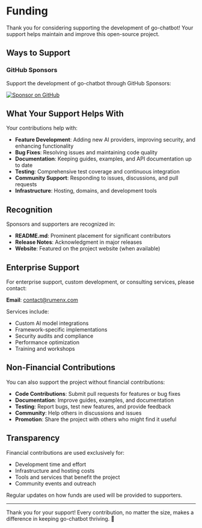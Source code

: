 # Funding

Thank you for considering supporting the development of go-chatbot! Your support helps maintain and improve this open-source project.

## Ways to Support

### GitHub Sponsors

Support the development of go-chatbot through GitHub Sponsors:

[![Sponsor on GitHub](https://img.shields.io/badge/Sponsor-GitHub-red?logo=github)](https://github.com/sponsors/RumenDamyanov)

## What Your Support Helps With

Your contributions help with:

- **Feature Development**: Adding new AI providers, improving security, and enhancing functionality
- **Bug Fixes**: Resolving issues and maintaining code quality
- **Documentation**: Keeping guides, examples, and API documentation up to date
- **Testing**: Comprehensive test coverage and continuous integration
- **Community Support**: Responding to issues, discussions, and pull requests
- **Infrastructure**: Hosting, domains, and development tools

## Recognition

Sponsors and supporters are recognized in:

- **README.md**: Prominent placement for significant contributors
- **Release Notes**: Acknowledgment in major releases
- **Website**: Featured on the project website (when available)

## Enterprise Support

For enterprise support, custom development, or consulting services, please contact:

**Email**: <contact@rumenx.com>

Services include:

- Custom AI model integrations
- Framework-specific implementations
- Security audits and compliance
- Performance optimization
- Training and workshops

## Non-Financial Contributions

You can also support the project without financial contributions:

- **Code Contributions**: Submit pull requests for features or bug fixes
- **Documentation**: Improve guides, examples, and documentation
- **Testing**: Report bugs, test new features, and provide feedback
- **Community**: Help others in discussions and issues
- **Promotion**: Share the project with others who might find it useful

## Transparency

Financial contributions are used exclusively for:

- Development time and effort
- Infrastructure and hosting costs
- Tools and services that benefit the project
- Community events and outreach

Regular updates on how funds are used will be provided to supporters.

---

Thank you for your support! Every contribution, no matter the size, makes a difference in keeping go-chatbot thriving. 🙏
